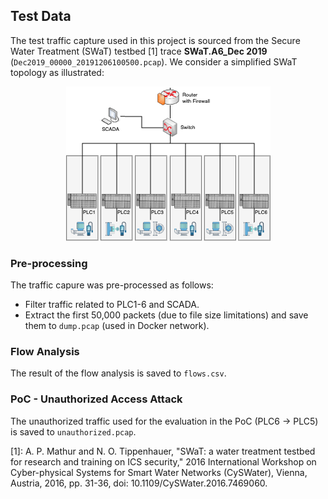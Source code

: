## Test Data

The test traffic capture used in this project is sourced from the Secure Water Treatment (SWaT) testbed [1] trace **SWaT.A6_Dec 2019** (`Dec2019_00000_20191206100500.pcap`).
We consider a simplified SWaT topology as illustrated: 


<div style="text-align: center;">
  <img src="SWaT_simplified.png" alt="simplified SWaT topology">
</div>


### Pre-processing

The traffic capure was pre-processed as follows:
- Filter traffic related to PLC1-6 and SCADA. 
- Extract the first 50,000 packets (due to file size limitations) and save them to `dump.pcap` (used in Docker network).

### Flow Analysis
The result of the flow analysis is saved to `flows.csv`.

### PoC - Unauthorized Access Attack
The unauthorized traffic used for the evaluation in the PoC (PLC6 -> PLC5) is saved to `unauthorized.pcap`.





[1]: A. P. Mathur and N. O. Tippenhauer, "SWaT: a water treatment testbed for research and training on ICS security," 2016 International Workshop on Cyber-physical Systems for Smart Water Networks (CySWater), Vienna, Austria, 2016, pp. 31-36, doi: 10.1109/CySWater.2016.7469060.